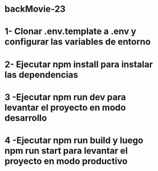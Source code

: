 # backMovie-23
# 1- Clonar .env.template a .env y configurar las variables de entorno 
# 2- Ejecutar npm install para instalar las dependencias
# 3 -Ejecutar npm run dev para levantar el proyecto en modo desarrollo
# 4 -Ejecutar npm run build y luego npm run start para levantar el proyecto en modo productivo